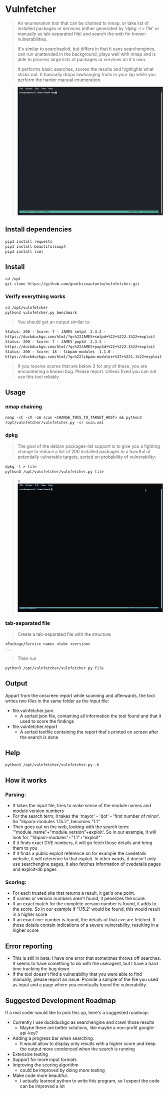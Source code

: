 # Vulnfetcher
> An enumeration tool that can be chained to nmap, or take list of installed packages or services (either generated by 'dpkg -l > file' or manually as tab-separated file) and search the web for known vulnerabilities.

> It's similar to searchsploit, but differs in that it uses searchengines, can run unattended in the background, plays well with nmap and is able to process large lists of packages or services on it's own.

> It performs basic searches, scores the results and highlights what sticks out. It basically drops lowhanging fruits in your lap while you perform the harder manual enumeration.

> ![Vulnfetcher Nmap Demo](/demo/vulnfetcher_nmap_chain.gif)

## Install dependencies
```
pip3 install requests
pip3 install beautifulsoup4
pip3 install lxml
```
## Install
```
cd /opt
git clone https://github.com/gnothiseautonlw/vulnfetcher.git
```
### Verify everything works
```
cd /opt/vulnfetcher
python3 vulnfetcher.py benchmark
```
> You should get an output similar to:
```
Status: 200 - Score: 7 - JAMES smtpd  2.3.2 - https://duckduckgo.com/html/?q=%22JAMES+smtpd+%22+%222.3%22+exploit
Status: 200 - Score: 7 - JAMES pop3d  2.3.2 - https://duckduckgo.com/html/?q=%22JAMES+pop3d+%22+%222.3%22+exploit
Status: 200 - Score: 18 - libpam-modules  1.1.0 - https://duckduckgo.com/html/?q=%22libpam-modules+%22+%221.1%22+exploit 
```
> If you receive scores that are below 3 for any of these, you are encountering a known bug. Please report. Unless fixed you can not use this tool reliably

## Usage
### nmap chaining
```
nmap -sC -sV -oA scan <CHANGE_THIS_TO_TARGET_HOST> && python3 /opt/vulnfetcher/vulnfetcher.py -sr scan.xml
```
### dpkg
> The goal of the debian packages-list support is to give you a fighting change to reduce a list of 200 installed packages to a handful of potentially vulnerable targets, sorted on probability of vulnerability:
```
dpkg -l > file
python3 /opt/vulnfetcher/vulnfetcher.py file
```
> v![Vulnfetcher Dpkg Demo](/demo/vulnfetcher_dpkg_optimized.gif)
### tab-separated file
> Create a tab-separated file with the structure
```
<Package/Service name> <tab> <version>
...
```
> Then run
```
python3 /opt/vulnfetcher/vulnfetcher.py file
```
## Output
Appart from the onscreen report while scanning and afterwards, the tool writes two files in the same folder as the input file:
* file.vulnfetcher.json
   * A sorted json file, containing all information the tool found and that it used to score the findings
* file.vulnfetcher.report
   * A sorted textfile containing the report that's printed on screen after the search is done

## Help
```
python3 /opt/vulnfetcher/vulnfetcher.py -h
```
## How it works
### Parsing:
* It takes the input file, tries to make sense of the module names and module version numbers
* For the search term, it takes the 'mayor' - 'dot' - 'first number of minor'. So "libpam-modules 1.15.2", becomes "1.1"
* Then goes out on the web, looking with the search term: '"module_name"+"module_version"+exploit'. So in our example, it will look for '"libpam-modules"+"1.1"+"exploit"'
* If it finds exact CVE numbers, it will go fetch those details and bring them to you
* If it finds a public exploit reference on for example the cvedetails website, it will reference to that exploit. In other words, it doesn't only use searchengine pages, it also fetches information of cvedetails pages and exploit-db pages
### Scoring:
* For each trusted site that returns a result, it get's one point.
* If names or version numbers aren't found, it penelizes the score.
* If an exact match for the complete version number is found, it adds to the score. So in our example if '1.15.2' would be found, this would result in a higher score
* If an exact cve-number is found, the details of that cve are fetched. If those details contain indications of a severe vulnerability, resulting in a higher score

## Error reporting
* This is still in beta: I have one error that sometimes throws off searches. It seems to have something to do with the useragent, but I have a hard time tracking the bug down. 
* If the tool doesn't find a vulnerability that you were able to find manually, please report an issue. Provide a sample of the file you used as input and a page where you eventually found the vulnerability.

## Suggested Development Roadmap
If a real coder would like to pick this up, here's a suggested roadmap:
* Currently I use duckduckgo as searchengine and crawl those results
   * Maybe there are better solutions, like maybe a non-profit google-api-key?
* Adding a progress bar when searching.
   * It would allow to display only results with a higher score and keep the output more condenced when the search is running
* Extensive testing
* Support for more input formats
* Improving the scoring algorithm 
   * could be improved by doing more testing
* Make code more beautiful.
   * I actually learned python to write this program, so I expect the code can be improved a lot
